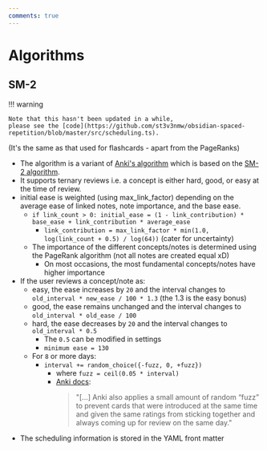 ```yaml
---
comments: true
---
```


# Algorithms

## SM-2

!!! warning

    Note that this hasn't been updated in a while,
    please see the [code](https://github.com/st3v3nmw/obsidian-spaced-repetition/blob/master/src/scheduling.ts).

(It's the same as that used for flashcards - apart from the PageRanks)

-   The algorithm is a variant of [Anki's algorithm](https://faqs.ankiweb.net/what-spaced-repetition-algorithm.html) which is based on the [SM-2 algorithm](https://www.supermemo.com/en/archives1990-2015/english/ol/sm2).
-   It supports ternary reviews i.e. a concept is either hard, good, or easy at the time of review.
-   initial ease is weighted (using max_link_factor) depending on the average ease of linked notes, note importance, and the base ease.
    -   `if link_count > 0: initial_ease = (1 - link_contribution) * base_ease + link_contribution * average_ease`
        -   `link_contribution = max_link_factor * min(1.0, log(link_count + 0.5) / log(64))` (cater for uncertainty)
    -   The importance of the different concepts/notes is determined using the PageRank algorithm (not all notes are created equal xD)
        -   On most occasions, the most fundamental concepts/notes have higher importance
-   If the user reviews a concept/note as:
    -   easy, the ease increases by `20` and the interval changes to `old_interval * new_ease / 100 * 1.3` (the 1.3 is the easy bonus)
    -   good, the ease remains unchanged and the interval changes to `old_interval * old_ease / 100`
    -   hard, the ease decreases by `20` and the interval changes to `old_interval * 0.5`
        -   The `0.5` can be modified in settings
        -   `minimum ease = 130`
    -   For `8` or more days:
        -   `interval += random_choice({-fuzz, 0, +fuzz})`
            -   where `fuzz = ceil(0.05 * interval)`
            -   [Anki docs](https://faqs.ankiweb.net/what-spaced-repetition-algorithm.html):
                > "[...] Anki also applies a small amount of random “fuzz” to prevent cards that were introduced at the same time and given the same ratings from sticking together and always coming up for review on the same day."
-   The scheduling information is stored in the YAML front matter
